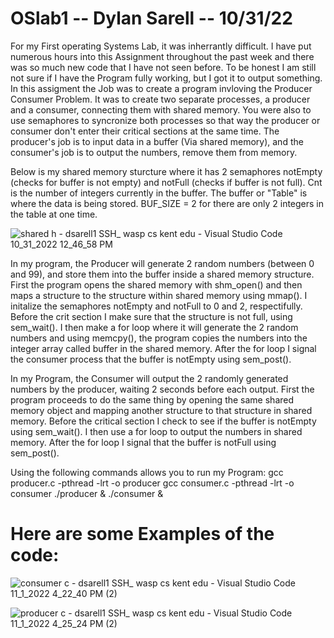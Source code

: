 # OSlab1 -- Dylan Sarell -- 10/31/22

  For my First operating Systems Lab, it was inherrantly difficult. I have put numerous hours into this Assignment throughout the past week and there was so much new code that I have not seen before. To be honest I am still not sure if I have the Program fully working, but I got it to output something. In this assigment the Job was to create a program invloving the Producer Consumer Problem. It was to create two separate processes, a producer and a consumer, connecting them with shared memory. You were also to use semaphores to syncronize both processes so that way the producer or consumer don't enter their critical sections at the same time. The producer's job is to input data in a buffer (Via shared memory), and the consumer's job is to output the numbers, remove them from memory.
  
  Below is my shared memory sturcture where it has 2 semaphores notEmpty (checks for buffer is not empty) and notFull (checks if buffer is not full). Cnt is the number of integers currently in the buffer. The buffer or "Table" is where the data is being stored. BUF_SIZE = 2 for there are only 2 integers in the table at one time.

![shared h - dsarell1  SSH_ wasp cs kent edu  - Visual Studio Code 10_31_2022 12_46_58 PM](https://user-images.githubusercontent.com/116117025/199334828-3e7e4348-0da3-4ac9-adcb-063270b43612.png)

  In my program, the Producer will generate 2 random numbers (between 0 and 99), and store them into the buffer inside a shared memory structure. First the program opens the shared memory with shm_open() and then maps a structure to the structure within shared memory using mmap(). I initalize the semaphores notEmpty and notFull to 0 and 2, respectifully. Before the crit section I make sure that the structure is not full, using sem_wait(). I then make a for loop where it will generate the 2 random numbers and using memcpy(), the program copies the numbers into the integer array called buffer in the shared memory. After the for loop I signal the consumer process that the buffer is notEmpty using sem_post().

  In my Program, the Consumer will output the 2 randomly generated numbers by the producer, waiting 2 seconds before each output. First the program proceeds to do the same thing by opening the same shared memory object and mapping another structure to that structure in shared memory. Before the critical section I check to see if the buffer is notEmpty using sem_wait(). I then use a for loop to output the numbers in shared memory. After the for loop I signal that the buffer is notFull using sem_post().
  
  Using the following commands allows you to run my Program:
  gcc producer.c -pthread -lrt -o producer
  gcc consumer.c -pthread -lrt -o consumer
  ./producer & ./consumer &
  
  # Here are some Examples of the code:
  
![consumer c - dsarell1  SSH_ wasp cs kent edu  - Visual Studio Code 11_1_2022 4_22_40 PM (2)](https://user-images.githubusercontent.com/116117025/199334889-a66a05e6-75e4-49ee-8ced-1797882ce7f5.png)

![producer c - dsarell1  SSH_ wasp cs kent edu  - Visual Studio Code 11_1_2022 4_25_24 PM (2)](https://user-images.githubusercontent.com/116117025/199334935-70f80032-d36f-4a3b-8b15-d4425f1c91f9.png)

